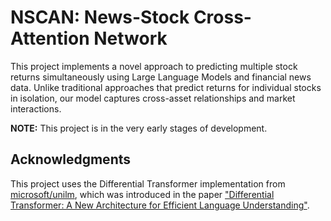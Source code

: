 # NSCAN: News-Stock Cross-Attention Network

This project implements a novel approach to predicting multiple stock returns simultaneously using Large Language Models and financial news data. Unlike traditional approaches that predict returns for individual stocks in isolation, our model captures cross-asset relationships and market interactions.

__NOTE:__ This project is in the very early stages of development.

## Acknowledgments

This project uses the Differential Transformer implementation from [microsoft/unilm](https://github.com/microsoft/unilm/tree/master/diff-transformer), which was introduced in the paper ["Differential Transformer: A New Architecture for Efficient Language Understanding"](https://arxiv.org/abs/2410.05258).